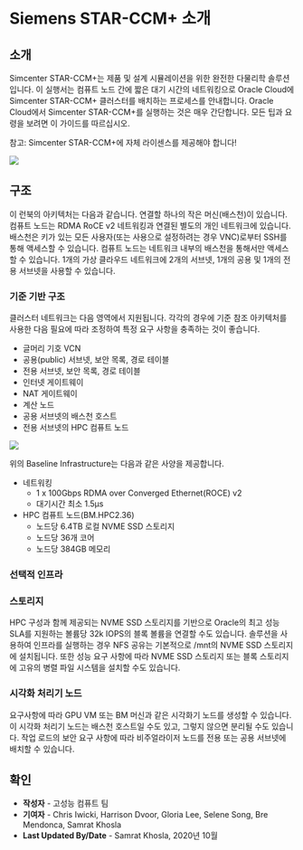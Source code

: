 # Siemens STAR-CCM+ 소개

## 소개

Simcenter STAR-CCM+는 제품 및 설계 시뮬레이션을 위한 완전한 다물리학 솔루션입니다. 이 실행서는 컴퓨트 노드 간에 짧은 대기 시간의 네트워킹으로 Oracle Cloud에 Simcenter STAR-CCM+ 클러스터를 배치하는 프로세스를 안내합니다. Oracle Cloud에서 Simcenter STAR-CCM+를 실행하는 것은 매우 간단합니다. 모든 팁과 요령을 보려면 이 가이드를 따르십시오.

참고: Simcenter STAR-CCM+에 자체 라이센스를 제공해야 합니다!

![](images/simulation.png " ")

## 구조

이 런북의 아키텍처는 다음과 같습니다. 연결할 하나의 작은 머신(배스천)이 있습니다. 컴퓨트 노드는 RDMA RoCE v2 네트워킹과 연결된 별도의 개인 네트워크에 있습니다. 배스천은 키가 있는 모든 사용자(또는 사용으로 설정하려는 경우 VNC)로부터 SSH를 통해 액세스할 수 있습니다. 컴퓨트 노드는 네트워크 내부의 배스천을 통해서만 액세스할 수 있습니다. 1개의 가상 클라우드 네트워크에 2개의 서브넷, 1개의 공용 및 1개의 전용 서브넷을 사용할 수 있습니다.

### **기준 기반 구조**

클러스터 네트워크는 다음 영역에서 지원됩니다. 각각의 경우에 기준 참조 아키텍처를 사용한 다음 필요에 따라 조정하여 특정 요구 사항을 충족하는 것이 좋습니다.

*   글머리 기호 VCN
*   공용(public) 서브넷, 보안 목록, 경로 테이블
*   전용 서브넷, 보안 목록, 경로 테이블
*   인터넷 게이트웨이
*   NAT 게이트웨이
*   계산 노드
*   공용 서브넷의 배스천 호스트
*   전용 서브넷의 HPC 컴퓨트 노드

![](images/architecture.png " ")

위의 Baseline Infrastructure는 다음과 같은 사양을 제공합니다.

*   네트워킹
    *   1 x 100Gbps RDMA over Converged Ethernet(ROCE) v2
    *   대기시간 최소 1.5μs
*   HPC 컴퓨트 노드(BM.HPC2.36)
    *   노드당 6.4TB 로컬 NVME SSD 스토리지
    *   노드당 36개 코어
    *   노드당 384GB 메모리

### **선택적 인프라**

### 스토리지

HPC 구성과 함께 제공되는 NVME SSD 스토리지를 기반으로 Oracle의 최고 성능 SLA를 지원하는 볼륨당 32k IOPS의 블록 볼륨을 연결할 수도 있습니다. 솔루션을 사용하여 인프라를 실행하는 경우 NFS 공유는 기본적으로 /mnt의 NVME SSD 스토리지에 설치됩니다. 또한 성능 요구 사항에 따라 NVME SSD 스토리지 또는 블록 스토리지에 고유의 병렬 파일 시스템을 설치할 수도 있습니다.

### 시각화 처리기 노드

요구사항에 따라 GPU VM 또는 BM 머신과 같은 시각화기 노드를 생성할 수 있습니다. 이 시각화 처리기 노드는 배스천 호스트일 수도 있고, 그렇지 않으면 분리될 수도 있습니다. 작업 로드의 보안 요구 사항에 따라 비주얼라이저 노드를 전용 또는 공용 서브넷에 배치할 수 있습니다.

## 확인

*   **작성자** - 고성능 컴퓨트 팀
*   **기여자** - Chris Iwicki, Harrison Dvoor, Gloria Lee, Selene Song, Bre Mendonca, Samrat Khosla
*   **Last Updated By/Date** - Samrat Khosla, 2020년 10월